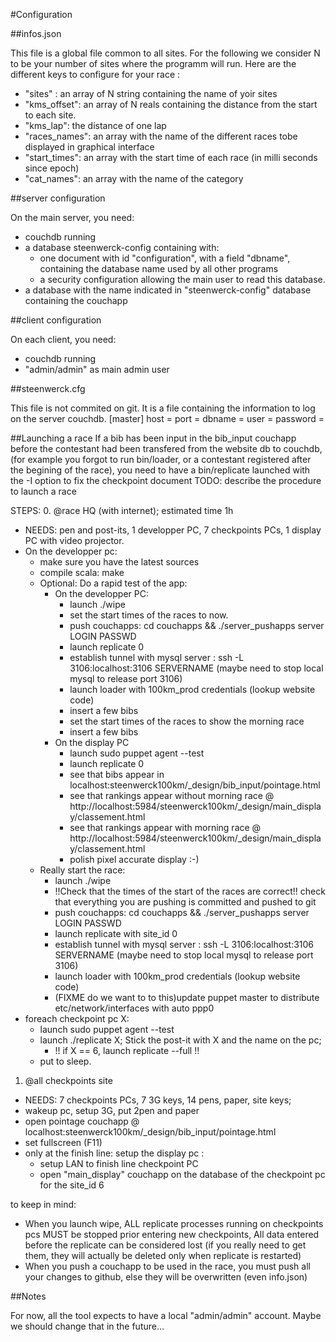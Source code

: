 #Configuration

##infos.json

This file is a global file common to all sites. For the following we consider N to be your number of sites where the programm will run. Here are the different keys to configure for your race :

 * "sites" : an array of N string containing the name of yoir sites
 * "kms_offset": an array of N reals containing the distance from the start to each site.
 * "kms_lap": the distance of one lap
 * "races_names": an array with the name of the different races tobe displayed in graphical interface
 * "start_times": an array with the start time of each race (in milli seconds since epoch)
 * "cat_names": an array with the name of the category


##server configuration

On the main server, you need:
 * couchdb running
 * a database steenwerck-config containing with:
   * one document with id "configuration", with a field "dbname", containing the database name used by all other programs
   * a security configuration allowing the main user to read this database.
 * a database with the name indicated in "steenwerck-config" database containing the couchapp


##client configuration

On each client, you need:
 * couchdb running
 * "admin/admin" as main admin user


##steenwerck.cfg

This file is not commited on git. It is a file containing the information to log on the server couchdb.
[master]
host = <server hosting the couchdb>
port = <port to reach couchdb>
dbname = <LOCAL database name>
user = <user used for server connection>
password = <password used for server connection>

##Launching a race
If a bib has been input in the bib_input couchapp before the contestant had been transfered from the website db to couchdb, (for example you forgot to run bin/loader, or a contestant registered after the begining of the race), you need to have a bin/replicate launched with the -I option to fix the checkpoint document
TODO: describe the procedure to launch a race

STEPS:
0. @race HQ (with internet); estimated time 1h
  - NEEDS: pen and post-its, 1 developper PC, 7 checkpoints PCs, 1 display PC with video projector.
  - On the developper pc:
    - make sure you have the latest sources
    - compile scala: make
    - Optional: Do a rapid test of the app:
      - On the developper PC:
        - launch ./wipe
        - set the start times of the races to now.
        - push couchapps: cd couchapps && ./server_pushapps server LOGIN PASSWD
        - launch replicate 0
        - establish tunnel with mysql server : ssh -L 3106:localhost:3106 SERVERNAME (maybe need to stop local mysql to release port 3106)
        - launch loader with 100km_prod credentials (lookup website code)
        - insert a few bibs
        - set the start times of the races to show the morning race
        - insert a few bibs
      - On the display PC
        - launch sudo puppet agent --test
        - launch replicate 0
        - see that bibs appear in localhost:steenwerck100km/_design/bib_input/pointage.html
        - see that rankings appear without morning race @ http://localhost:5984/steenwerck100km/_design/main_display/classement.html
        - see that rankings appear with morning race @ http://localhost:5984/steenwerck100km/_design/main_display/classement.html
        - polish pixel accurate display :-)
    - Really start the race:
      - launch ./wipe
      - !!Check that the times of the start of the races are correct!! check that everything you are pushing is committed and pushed to git
      - push couchapps: cd couchapps && ./server_pushapps server LOGIN PASSWD
      - launch replicate with site_id 0
      - establish tunnel with mysql server : ssh -L 3106:localhost:3106 SERVERNAME (maybe need to stop local mysql to release port 3106)
      - launch loader with 100km_prod credentials (lookup website code)
      - (FIXME do we want to to this)update puppet master to distribute etc/network/interfaces with auto ppp0
  - foreach checkpoint pc X:
    - launch sudo puppet agent --test
    - launch ./replicate X; Stick the post-it with X and the name on the pc;
      - !! if X == 6, launch replicate --full !!
    - put to sleep.

1. @all checkpoints site
  - NEEDS: 7 checkpoints PCs, 7 3G keys, 14 pens, paper, site keys;
  - wakeup pc, setup 3G, put 2pen and paper
  - open pointage couchapp @ localhost:steenwerck100km/_design/bib_input/pointage.html
  - set fullscreen (F11)
  - only at the finish line: setup the display pc :
    - setup LAN to finish line checkpoint PC
    - open "main_display" couchapp on the database of the checkpoint pc for the site_id 6

to keep in mind:
- When you launch wipe, ALL replicate processes running on checkpoints pcs MUST be stopped prior entering new checkpoints,
  All data entered before the replicate can be considered lost (if you really need to get them, they will actually be deleted only when replicate is restarted)
- When you push a couchapp to be used in the race, you must push all your changes to github, else they will be overwritten (even info.json)

##Notes

For now, all the tool expects to have a local "admin/admin" account. Maybe we should change that in the future...
